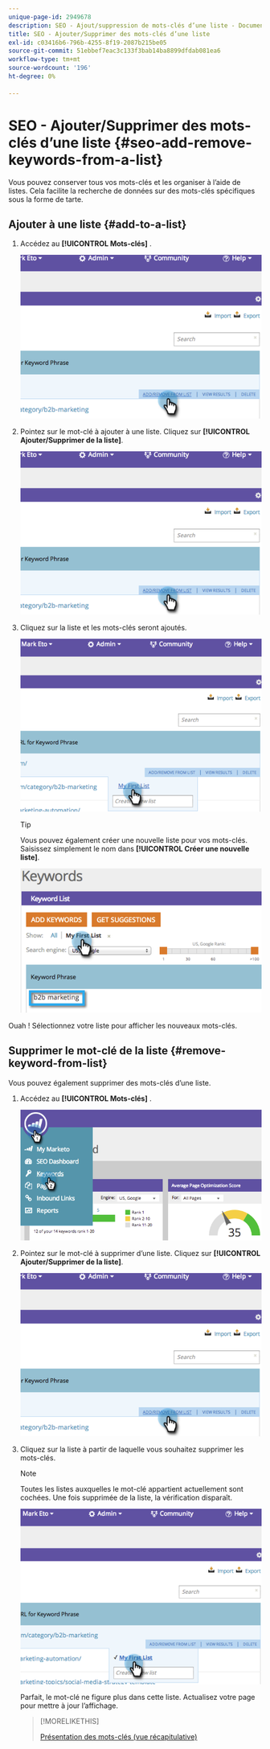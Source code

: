 ```yaml
---
unique-page-id: 2949678
description: SEO - Ajout/suppression de mots-clés d’une liste - Documents Marketo - Documentation du produit
title: SEO - Ajouter/Supprimer des mots-clés d’une liste
exl-id: c03416b6-796b-4255-8f19-2087b215be05
source-git-commit: 51ebbef7eac3c133f3bab14ba8899dfdab081ea6
workflow-type: tm+mt
source-wordcount: '196'
ht-degree: 0%

---
```


# SEO - Ajouter/Supprimer des mots-clés d’une liste {#seo-add-remove-keywords-from-a-list}

Vous pouvez conserver tous vos mots-clés et les organiser à l’aide de listes. Cela facilite la recherche de données sur des mots-clés spécifiques sous la forme de tarte.

## Ajouter à une liste {#add-to-a-list}

1. Accédez au **[!UICONTROL Mots-clés]** .

   ![](assets/image2014-9-18-11-3a48-3a36.png)

1. Pointez sur le mot-clé à ajouter à une liste. Cliquez sur **[!UICONTROL Ajouter/Supprimer de la liste]**.

   ![](assets/image2014-9-18-11-3a48-3a42.png)

1. Cliquez sur la liste et les mots-clés seront ajoutés.

   ![](assets/image2014-9-18-11-3a48-3a47.png)

   >[!TIP]
   >
   >Vous pouvez également créer une nouvelle liste pour vos mots-clés. Saisissez simplement le nom dans **[!UICONTROL Créer une nouvelle liste]**.

   ![](assets/image2014-9-18-11-3a49-3a16.png)

Ouah ! Sélectionnez votre liste pour afficher les nouveaux mots-clés.

## Supprimer le mot-clé de la liste {#remove-keyword-from-list}

Vous pouvez également supprimer des mots-clés d’une liste.

1. Accédez au **[!UICONTROL Mots-clés]** .

   ![](assets/image2014-9-18-11-3a49-3a55.png)

1. Pointez sur le mot-clé à supprimer d’une liste. Cliquez sur **[!UICONTROL Ajouter/Supprimer de la liste]**.

   ![](assets/image2014-9-18-11-3a50-3a4.png)

1. Cliquez sur la liste à partir de laquelle vous souhaitez supprimer les mots-clés.

   >[!NOTE]
   >
   >Toutes les listes auxquelles le mot-clé appartient actuellement sont cochées. Une fois supprimée de la liste, la vérification disparaît.

   ![](assets/image2014-9-18-11-3a50-3a41.png)

   Parfait, le mot-clé ne figure plus dans cette liste. Actualisez votre page pour mettre à jour l’affichage.

   >[!MORELIKETHIS]
   >
   >[Présentation des mots-clés (vue récapitulative)](/help/marketo/product-docs/additional-apps/seo/keywords/seo-understanding-keywords.md)
